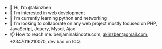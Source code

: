 - 👋 Hi, I’m @akinzben
- 👀 I’m interested in web development
- 🌱 I’m currently learning python and networking
- 💞️ I’m looking to collaborate on any web project mostly focused on PHP, JavaScript, Jquery, Mysql, Ajax
- 📫 How to reach me: benjaminakindote.com, akinzben@gmail.com, +2347016210070, dev.bao on ICQ.

<!---
akinzben/akinzben is a ✨ special ✨ repository because its `README.md` (this file) appears on your GitHub profile.
You can click the Preview link to take a look at your changes.
--->
